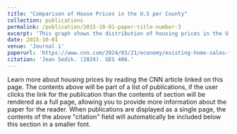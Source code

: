 ```yaml
---
title: "Comparison of House Prices in the U.S per County"
collection: publications
permalink: /publication/2015-10-01-paper-title-number-3
excerpt: 'This graph shows the distribution of housing prices in the U.S aggregated by county.'
date: 2015-10-01
venue: 'Journal 1'
paperurl: 'https://www.cnn.com/2024/03/21/economy/existing-home-sales-february/index.html'
citation: 'Jean Sedik. (2024). GES 486.'
---
```


Learn more about housing prices by reading the CNN article linked on this page. The contents above will be part of a list of publications, if the user clicks the link for the publication than the contents of section will be rendered as a full page, allowing you to provide more information about the paper for the reader. When publications are displayed as a single page, the contents of the above "citation" field will automatically be included below this section in a smaller font.
